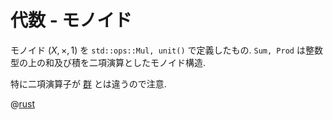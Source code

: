 # 代数 - モノイド

モノイド $(X, \times, 1)$ を `std::ops::Mul, unit()` で定義したもの.
`Sum, Prod` は整数型の上の和及び積を二項演算としたモノイド構造.

特に二項演算子が [群](algebra.group) とは違うので注意.

@[rust](procon-rs/src/algebra/monoid.rs)
